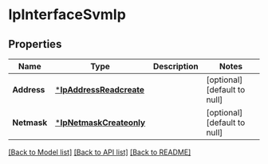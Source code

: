 # IpInterfaceSvmIp

## Properties
Name | Type | Description | Notes
------------ | ------------- | ------------- | -------------
**Address** | [***IpAddressReadcreate**](ip_address_readcreate.md) |  | [optional] [default to null]
**Netmask** | [***IpNetmaskCreateonly**](ip_netmask_createonly.md) |  | [optional] [default to null]

[[Back to Model list]](../README.md#documentation-for-models) [[Back to API list]](../README.md#documentation-for-api-endpoints) [[Back to README]](../README.md)


